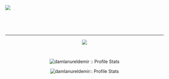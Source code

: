![](https://komarev.com/ghpvc/?username=damlanureldemir&color=red&style=for-the-badge )




<br />



<br /> 
<br />

---



 
<p align="center"> <img src="https://github-readme-stats.vercel.app/api/top-langs/?username=damlanureldemir&layout=compact"></img> </p>                                                                                                    
<br />

<p align="center"><img src="https://github-readme-stats.vercel.app/api?username=damlanureldemir&show_icons=true&theme=tokyonight&count_private=true" alt="damlanureldemir :: Profile Stats" /></p>

<p align="center"><img src="http://github-readme-streak-stats.herokuapp.com?user=damlanureldemir&theme=merko&date_format=M%20j%5B%2C%20Y%5D" alt="damlanureldemir:: Profile Stats" /></p>


